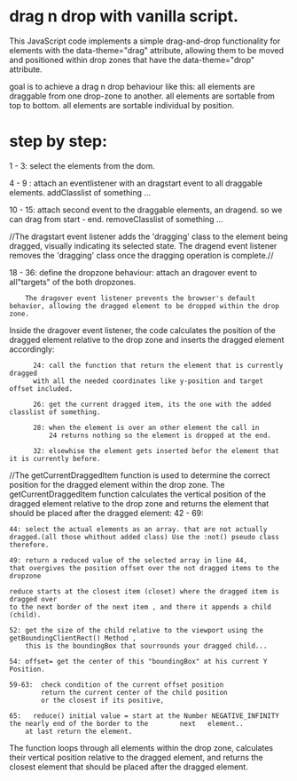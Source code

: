 # drag n drop with vanilla script.

This JavaScript code implements a simple drag-and-drop
functionality for elements with the data-theme="drag"
attribute, allowing them to be moved and positioned
within drop zones that have the data-theme="drop" attribute.

goal is to achieve a drag n drop behaviour like this:
all elements are draggable from one drop-zone to another.
all elements are sortable from top to bottom.
all elements are sortable individual by position.

# step by step:

1 - 3: select the elements from the dom.

4 - 9 : attach an eventlistener with an dragstart event to all draggable elements.
addClasslist of something ...

10 - 15: attach second event to the draggable elements, an dragend. so we can drag from start - end.
removeClasslist of something ...

//The dragstart event listener adds the 'dragging' class to the element being dragged, visually indicating its selected state.
The dragend event listener removes the 'dragging' class once the dragging operation is complete.//

18 - 36: define the dropzone behaviour:
attach an dragover event to all"targets" of the both dropzones.

        The dragover event listener prevents the browser's default behavior, allowing the dragged element to be dropped within the drop zone.

Inside the dragover event listener, the code calculates the position of the dragged element relative to the drop zone and inserts the dragged element accordingly:

          24: call the function that return the element that is currently dragged
          with all the needed coordinates like y-position and target offset included.

          26: get the current dragged item, its the one with the added classlist of something.

          28: when the element is over an other element the call in
              24 returns nothing so the element is dropped at the end.

          32: elsewhise the element gets inserted befor the element that it is currently before.

//The getCurrentDraggedItem function is used to
determine the correct position for the
dragged element within the drop zone.
The getCurrentDraggedItem function calculates the
vertical position of the dragged
element relative to the drop zone and returns the
element that should be placed
after the dragged element:
42 - 69:

    44: select the actual elements as an array. that are not actually
    dragged.(all those whithout added class) Use the :not() pseudo class therefore.

    49: return a reduced value of the selected array in line 44,
    that overgives the position offset over the not dragged items to the dropzone

    reduce starts at the closest item (closet) where the dragged item is dragged over
    to the next border of the next item , and there it appends a child (child).

    52: get the size of the child relative to the viewport using the getBoundingClientRect() Method ,
        this is the boundingBox that sourrounds your dragged child...

    54: offset= get the center of this "boundingBox" at his current Y Position.

    59-63:  check condition of the current offset position
            return the current center of the child position
            or the closest if its positive,

    65:   reduce() initial value = start at the Number NEGATIVE_INFINITY the nearly end of the border to the        next   element..
        at last return the element.

The function loops through all elements within the drop zone, calculates their vertical position relative to the dragged element, and returns the closest element that should be placed after the dragged element.
